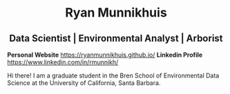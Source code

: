 <h1 align="center"> Ryan Munnikhuis </h1>
<h2 align="center">  Data Scientist | Environmental Analyst | Arborist </h2> 

**Personal Website** https://ryanmunnikhuis.github.io/
**Linkedin Profile** https://www.linkedin.com/in/rmunnikh/


Hi there! I am a graduate student in the Bren School of Environmental Data Science at the University of California, Santa Barbara. 
<!--
**RyanMunnikhuis/RyanMunnikhuis** is a ✨ _special_ ✨ repository because its `README.md` (this file) appears on your GitHub profile.

Here are some ideas to get you started:

- 🔭 I’m currently working on ...
- 🌱 I’m currently learning ...
- 👯 I’m looking to collaborate on ...
- 🤔 I’m looking for help with ...
- 💬 Ask me about ...
- 📫 How to reach me: ...
- 😄 Pronouns: ...
- ⚡ Fun fact: ...
-->
